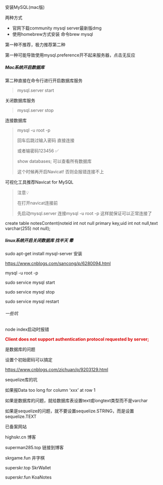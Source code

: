 安装MySQL(mac版)

两种方式

- 官网下载community mysql server最新版dmg
- 使用homebrew方式安装 命令brew mysql



第一种不推荐，极力推荐第二种



第一种可能导致使用mysql.preference开不起来服务器，点击无反应



##### Mac系统开启数据库

第二种直接在命令行进行开启数据库服务

> mysql.server start

关闭数据库服务

> mysql.server stop

连接数据库

> mysql -u root -p
>
> 回车后跳过输入密码 直接连接
>
> 或者输密码123456 ✅
>
> show databases; 可以查看所有数据库
>
> 这个时候再开启Navicat! 否则会报错连接不上





可视化工具推荐Navicat for MySQL



> 注意💡
>
> 在打开navicat连接前
>
> 先启动mysql.server 连接mysql -u root -p 这样就保证可以正常连接了



create table notesContent(noteid int not null primary key,uid int not null,text varchar(255) not null);



##### linux系统开启关闭数据库 找半天 晕

sudo apt-get install mysql-server 安装

https://www.cnblogs.com/sancong/p/6280094.html



mysql -u root -p



sudo service mysql start

sudo service mysql stop

sudo service mysql restart



###### 一些坑

node index启动时报错



<font color="dark">**Client does not support authentication protocol requested by server;**</font>

是数据库的问题

设置个初始密码可以搞定

https://www.cnblogs.com/zichuan/p/9203129.html



sequelize库的坑



如果报Data too long for column ‘xxx’ at row 1



如果是数据库的问题，就给数据库表设置text或longtext类型而不是varchar

如果是sequelize的问题，就不要设置sequelize.STRING，而是设置sequelize.TEXT







已备案网站

highskr.cn 博客

superman285.top 链接到博客

skrgame.fun 井字棋

superskr.top SkrWallet

superskr.fun KoaNotes